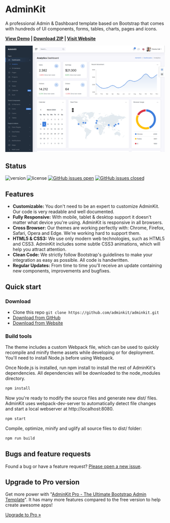 # AdminKit

A professional Admin & Dashboard template based on Bootstrap that comes with hundreds of UI components, forms, tables, charts, pages and icons.

<strong><a href="https://demo.adminkit.io/">View Demo</a> | <a href="https://github.com/adminkit/adminkit/archive/master.zip">Download ZIP</a> | <a href="https://adminkit.io/">Visit Website</a></strong>

[![AdminKit Demo](/src/img/screenshot.png)](https://demo.adminkit.io/)

## Status

![version](https://img.shields.io/badge/version-1.0.2-blue.svg) ![license](https://img.shields.io/badge/license-MIT-blue.svg) [![GitHub issues open](https://img.shields.io/github/issues/adminkit/adminkit.svg)](https://github.com/adminkit/adminkit/issues?q=is%3Aopen+is%3Aissue) [![GitHub issues closed](https://img.shields.io/github/issues-closed-raw/adminkit/adminkit.svg)](https://github.com/adminkit/adminkit/issues?q=is%3Aissue+is%3Aclosed)

## Features

* **Customizable:** You don't need to be an expert to customize AdminKit. Our code is very readable and well documented.
* **Fully Responsive:** With mobile, tablet & desktop support it doesn't matter what device you're using. AdminKit is responsive in all browsers.
* **Cross Browser:** Our themes are working perfectly with: Chrome, Firefox, Safari, Opera and Edge. We're working hard to support them.
* **HTML5 & CSS3:** We use only modern web technologies, such as HTML5 and CSS3. AdminKit includes some subtle CSS3 animations, which will help you attract attention.
* **Clean Code:** We strictly follow Bootstrap's guidelines to make your integration as easy as possible. All code is handwritten.
* **Regular Updates:** From time to time you'll receive an update containing new components, improvements and bugfixes.

## Quick start

### Download

* Clone this repo `git clone https://github.com/adminkit/adminkit.git`
* [Download from GitHub](https://github.com/adminkit/adminkit/archive/master.zip)
* [Download from Website](https://adminkit.io/#download)

### Build tools

The theme includes a custom Webpack file, which can be used to quickly recompile and minify theme assets while developing or for deployment. You'll need to install Node.js before using Webpack.

Once Node.js is installed, run npm install to install the rest of AdminKit's dependencies. All dependencies will be downloaded to the node_modules directory.

```sh
npm install
```

Now you're ready to modify the source files and generate new dist/ files. AdminKit uses webpack-dev-server to automatically detect file changes and start a local webserver at http://localhost:8080.

```sh
npm start
```

Compile, optimize, minify and uglify all source files to dist/ folder:

```sh
npm run build
```

## Bugs and feature requests

Found a bug or have a feature request? [Please open a new issue](https://github.com/adminkit/adminkit/issues/new).

## Upgrade to Pro version

Get more power with "[AdminKit Pro - The Ultimate Bootstrap Admin Template](https://adminkit.io/)". It has many more features compared to the free version to help create awesome apps!

[Upgrade to Pro »](https://adminkit.io/pricing)
